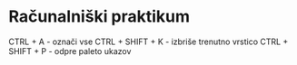 # Računalniški praktikum

CTRL + A - označi vse
CTRL +  SHIFT + K - izbriše trenutno vrstico
CTRL + SHIFT + P - odpre paleto ukazov
